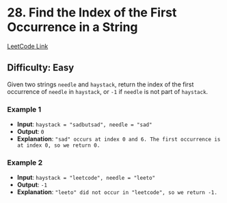 # 28. Find the Index of the First Occurrence in a String

[LeetCode Link](https://leetcode.com/problems/find-the-index-of-the-first-occurrence-in-a-string)

## Difficulty: Easy

Given two strings `needle` and `haystack`, return the index of the first occurrence of `needle` in `haystack`, or `-1` if `needle` is not part of `haystack`.

### Example 1

- **Input**: `haystack = "sadbutsad", needle = "sad"`
- **Output**: `0`
- **Explanation**: `"sad" occurs at index 0 and 6. The first occurrence is at index 0, so we return 0.`

### Example 2

- **Input**: `haystack = "leetcode", needle = "leeto"`
- **Output**: `-1`
- **Explanation**: `"leeto" did not occur in "leetcode", so we return -1.`